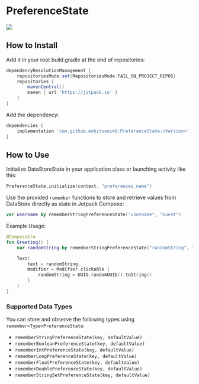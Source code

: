 # PreferenceState
[![](https://jitpack.io/v/mohitsoni48/PreferenceState.svg)](https://jitpack.io/#mohitsoni48/PreferenceState)

## How to Install

Add it in your root build.gradle at the end of repositories:

``` groovy
dependencyResolutionManagement {
    repositoriesMode.set(RepositoriesMode.FAIL_ON_PROJECT_REPOS)
    repositories {
        mavenCentral()
        maven { url 'https://jitpack.io' }
    }
}
```

Add the dependency:

``` groovy 
dependencies {
    implementation 'com.github.mohitsoni48:PreferenceState:<Version>'
}
```

## How to Use

Initialize DataStoreState in your application class or launching activity like this:

``` kotlin
PreferenceState.initialize(context, "preferences_name")
```

Use the provided `remember` functions to store and retrieve values from DataStore directly as state in Jetpack Compose:

``` kotlin
var username by rememberStringPreferenceState("username", "Guest")
```

Example Usage:

``` kotlin
@Composable
fun Greeting() {
    var randomString by rememberStringPreferenceState("randomString", "Hello World")

    Text(
        text = randomString,
        modifier = Modifier.clickable {
            randomString = UUID.randomUUID().toString()
        }
    )
}
```

### Supported Data Types

You can store and observe the following types using `remember<Type>PreferenceState`:
- `rememberStringPreferenceState(key, defaultValue)`
- `rememberBooleanPreferenceState(key, defaultValue)`
- `rememberIntPreferenceState(key, defaultValue)`
- `rememberLongPreferenceState(key, defaultValue)`
- `rememberFloatPreferenceState(key, defaultValue)`
- `rememberDoublePreferenceState(key, defaultValue)`
- `rememberStringSetPreferenceState(key, defaultValue)`
